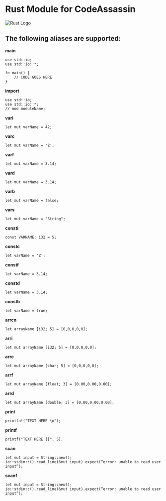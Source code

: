 # Rust Module for CodeAssassin
![Rust Logo](https://github.com/Abesuden/Software-Engineering/blob/master/img/languageLogos/Rust_logo.png)

## The following aliases are supported:

**main**

```
use std::io;
use std::io::*;

fn main() {
    // CODE GOES HERE
}
```

**import**

```
use std::io;
use std::io::*;
// mod moduleName;
```

**vari**

```
let mut varName = 42;
```

**varc**

```
let mut varName = 'Z';
```

**varf**

```
let mut varName = 3.14;
```

**vard**

```
let mut varName = 3.14;
```

**varb**

```
let mut varName = false;
```

**vars**

```
let mut varName = "String";
```

**consti**

```
const VARNAME: i32 = 5;
```

**constc**

```
let varName = 'Z';
```

**constf**

```
let varName = 3.14;
```

**constd**

```
let varName = 3.14;
```

**constb**

```
let varName = true;
```

**arrcn**

```
let arrayName [i32; 5] = [0,0,0,0,0];
```

**arri**

```
let mut arrayName [i32; 5] = [0,0,0,0,0];
```

**arrc**

```
let mut arrayName [char; 5] = [0,0,0,0,0];
```

**arrf**

```
let mut arrayName [float; 3] = [0.00,0.00,0.00];
```

**arrd**

```
let mut arrayName [double; 3] = [0.00,0.00,0.00];
```

**print**

```
println!("TEXT HERE \n");
```

**printf**

```
printf("TEXT HERE {}", 5);
```

**scan**

```
let mut input = String::new();
io::stdin::().read_line(&mut input).expect(“error: unable to read user input”);
```

**scanf**

```
let mut input = String::new();
io::stdin::().read_line(&mut input).expect(“error: unable to read user input”);
```
